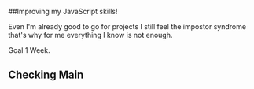 ##Improving my JavaScript skills!

Even I'm already good to go for projects I still feel the impostor syndrome that's why for me everything I know is not enough.

Goal 1 Week.

## Checking Main
